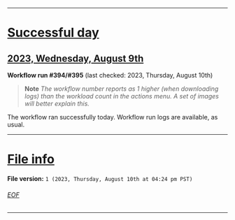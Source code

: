
***

# [Successful day](#Successful-day)

## [2023, Wednesday, August 9th](#2023-Wednesday-August-9th)

**Workflow run #394/#395** (last checked: 2023, Thursday, August 10th)

> **Note** _The workflow number reports as 1 higher (when downloading logs) than the workload count in the actions menu. A set of images will better explain this._

The workflow ran successfully today. Workflow run logs are available, as usual.

***

# [File info](#File-info)

**File version:** `1 (2023, Thursday, August 10th at 04:24 pm PST)`

###### [EOF](#EOF)

***
